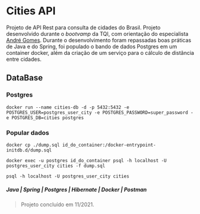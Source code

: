 # Cities API

Projeto de API Rest para consulta de cidades do Brasil. Projeto desenvolvido durante o *bootvamp* da TQI, com
orientação do especialista [André Gomes](https://www.linkedin.com/in/andreluisgomes/).
Durante o desenvolvimento foram repassadas boas práticas de Java e do Spring, foi populado o bando de dados Postgres em um
container docker, além da criação de um serviço para o cálculo de distância entre cidades.

## DataBase

### Postgres

```shell script
docker run --name cities-db -d -p 5432:5432 -e POSTGRES_USER=postgres_user_city -e POSTGRES_PASSWORD=super_password -e POSTGRES_DB=cities postgres
```

### Popular dados

```shell script 
docker cp ./dump.sql id_do_container:/docker-entrypoint-initdb.d/dump.sql
```

```shell script 
docker exec -u postgres id_do_container psql -h localhost -U postgres_user_city cities -f dump.sql
```
 
```shell script
psql -h localhost -U postgres_user_city cities
```
##### Java | Spring | Postgres | Hibernate | Docker | Postman 

> Projeto concluído em 11/2021.
